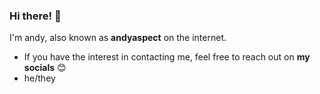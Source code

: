 ### Hi there! 👋

I'm andy, also known as **andyaspect** on the internet.
- If you have the interest in contacting me, feel free to reach out on **my socials** 😊
- he/they
